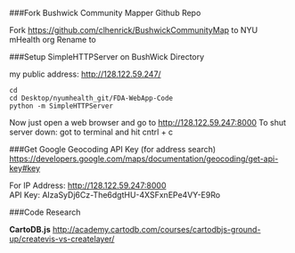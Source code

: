 
###Fork Bushwick Community Mapper Github Repo

Fork https://github.com/clhenrick/BushwickCommunityMap to NYU mHealth org
Rename to 


###Setup SimpleHTTPServer on BushWick Directory

my public address: http://128.122.59.247/

    cd
    cd Desktop/nyumhealth_git/FDA-WebApp-Code  
    python -m SimpleHTTPServer

Now just open a web browser and go to http://128.122.59.247:8000 To shut server down: got to terminal and hit cntrl + c


###Get Google Geocoding API Key (for address search)
https://developers.google.com/maps/documentation/geocoding/get-api-key#key

For IP Address: http://128.122.59.247:8000  
API Key: AIzaSyDj6Cz-The6dgtHU-4XSFxnEPe4VY-E9Ro  

###Code Research

**CartoDB.js**
http://academy.cartodb.com/courses/cartodbjs-ground-up/createvis-vs-createlayer/
